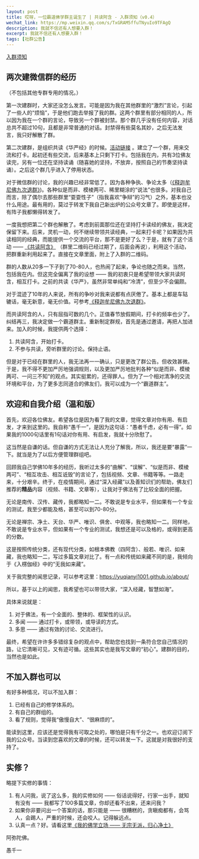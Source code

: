 ```yaml
---
layout: post
title: 哎呀，一位霸道佛学群主诞生了 | 共读阿含 - 入群须知（v0.4）
wechat_link: https://mp.weixin.qq.com/s/TxGRAM5ffuTNyuIo9TFAgQ
description: 我就不信还有人想要入群！
excerpt: 我就不信还有人想要入群！
tags: [社群公告]
---
```


[入群须知](/join-group-requirements/)

## 两次建微信群的经历

（不包括其他专群专用的情况。）

第一次建群时，大家还没怎么发言。可能是因为我在其他群里的“激烈”言论，引起了一些人的“烦恼”，于是他们跑去举报了我的群。这两个群里有部分相同的人，所以因为我在一个群的言论，导致另一个群被封禁。那个群几乎没有任何内容，对话总共不超过10句，且都是非常普通的对话。封禁得有些莫名其妙，之后无法发言，我只好解散了群。

第二次建群，是组织共读《华严经》的时候。[活动链接](https://mp.weixin.qq.com/s/exPab92Lk-YvBw9lcWdyiA) 。建立了一个群，用来交流和打卡。起初还有些交流，后来基本上只剩下打卡。包括我在内，共有3位佛友读完，另有一位还在坚持读诵（随喜她的坚持，不放弃，按照自己的节奏坚持读诵）。之后这个群几乎进入了停用状态。

对于微信群的讨论，我的兴趣已经非常低了。因为各种争执、争论太多（[《释迦牟尼佛九次退群》](https://mp.weixin.qq.com/s/Ry7LlJxrG0stiz2Z1fiIVA))。各种似是而非、模棱两可、稀里糊涂的“说法”也很多。对我自己而言，除了偶尔去那些群里“耍耍性子”（指我喜欢“争辩”的习气）之外，基本也没什么用途。最有用的，莫过于转发下我自己新出炉的公众号文章了。即使是这样，有阵子我都懒得转发了。

一度我想把第二个群也解散了。考虑到前面那位还在坚持打卡读经的佛友，我决定保留下来。后来，灵机一动，何不继续带领共读经典，一起来打卡呢？如果因为共读相同的经典，而能提供一个交流的平台，那不是更好了么？于是，就有了这个活动 —— [《共读阿含》](https://mp.weixin.qq.com/s/cmwXgAqqh8t4EcsZkWUSPw) （群里二维码已经过期了，后面会再说），利用这个活动，把群重新利用起来了。直接在文章里面，附上了入群的二维码。

群的人数从20多一下子到了70-80人，也热闹了起来，争论也随之而来。当然，包括我在内。但这完全偏离了我的设想 —— 我的初衷只是希望带领大家共读阿含，相互打卡。之前的共读《华严》，虽然非常单纯和“冷清”，但至少不会偏颇。

对于混迹了10年的人来说，所有的争吵对我来说都有点厌倦了。基本上都是车轱辘话，毫无新意，毫无价值。可参考[《释迦牟尼佛九次退群》](https://mp.weixin.qq.com/s/Ry7LlJxrG0stiz2Z1fiIVA)。

而共读阿含的人，只有屈指可数的几个。正值春节放假期间，打卡的频率也少了。纠结再三，我决定做一个霸道群主。重新制定群规，首先是通过邀请，再把人加进来。加入的时候，我提供两个选择：
1. 共读阿含，开始打卡。
2. 不参与共读，旁听群里的讨论。保持止语。

但是对于已经在群里的人，我无法再一一确认，只是更改了群公告。但收效甚微。于是，我不得不更加严厉地强调规则，以及更加严厉地批判各种“似是而非、模棱两可、一问三不知”的观点。其实挺累的，还得罪人。但为了一个相对清净的交流环境和平台，为了更多志同道合的佛友们，我可以成为一个“霸道群主”。

## 欢迎和自我介绍（温和版）

首先，欢迎各位佛友。希望各位是因为看了我的文章，觉得文章对你有用、有启发，才来到这里的。我自称“愚千一”，是因为这句话：“愚者千虑，必有一得”。如果我的1000句话里有1句话对你有用、有启发，我就十分欣慰了。

这当然是自谦的话。但自谦的方式无法让人充分了解我，所以，我还是要“暴露”一下。就当是为了以后方便管理群组吧。

回顾我自己学佛10年多的经历，我听过太多的“曲解”、“误解”、“似是而非、模棱两可”、“相互攻击、相互诋毁”的言论了，包括视频、文章、书籍等等。一路走来，十分艰辛。终于，在疫情期间，通过“深入经藏”以及善知识们的帮助，佛友们推荐的**精品**内容（视频、书籍、文章等），让我对于佛法有了比较全面的把握。

无论是南传、汉传、藏传，我都略知一二。不敢说是专业水平，但如果有一个专业的测试，我至少都能及格，甚至可以到70-80分。

无论是禅宗、净土、天台、华严、唯识、俱舍、中观等，我也略知一二。同样地，不敢说是专业水平，但如果有一个专业的测试，我想还是可以及格的，或得到更高的分数。

这是按照传统分类，还有现代分类，如根本佛教（四阿含）、般若、唯识、如来藏，我也略知一二，写过多篇文章对比了。有一点和传统如来藏不同的是，我倾向于《入楞伽经》中的“无我如来藏”。

关于我完整的闻思记录，可以参考这里：https://yuqianyi1001.github.io/about/

所以，基于以上的闻思，我希望也可以带领大家，“深入经藏，智慧如海”。

具体来说就是：
1. 对于佛法，有一个全面的、整体的、框架性的认识。
2. 多闻 —— 通过打卡，或带领，或导读的方式。
3. 多思 —— 通过有效的讨论、交流进行。

最终，希望在许许多多错综复杂的观点中，帮助您也找到一条符合您自己情况的路，让它清晰可见，又有迹可循。这些其实也是我写文章的“初心”。建群的目的，当然也是如此。

## 不加入群也可以

有好多种情况，可以不加入群：

1. 已经有自己的修学体系的。
2. 有自己的群组的。
3. 看了规则，觉得我“傲慢自大”、“很麻烦的”。

能读到这里，应该还是觉得我有可取之处的，哪怕是只有千分之一。也欢迎订阅下我的公众号。当读到您喜欢的文章的时候，还可以转发一下。这就是对我很好的支持了。

## 实修？

略提下实修的事情：

1. 有人问我，说了这么多，我的实修如何 —— 俗话说得好，行家一出手，就知有没有 —— 我都写了100多篇文章，你却还看不出来，还来问我？
2. 如果你非要问出一个答案的话，那只能是 —— 很糟糕的，贪瞋痴都有，会骂人，会踢人，严重的时候，还会咬人。记得躲远点。
3. 认真一点？好。请看这里[《我的佛学立场 —— 无宗无派，归心净土》](https://mp.weixin.qq.com/s/kPNIXO9ag3ZOH47otpyqXw)

阿弥陀佛。

愚千一


